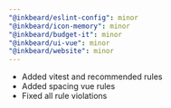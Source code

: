 ```yaml
---
"@inkbeard/eslint-config": minor
"@inkbeard/icon-memory": minor
"@inkbeard/budget-it": minor
"@inkbeard/ui-vue": minor
"@inkbeard/website": minor
---
```


- Added vitest and recommended rules
- Added spacing vue rules
- Fixed all rule violations
